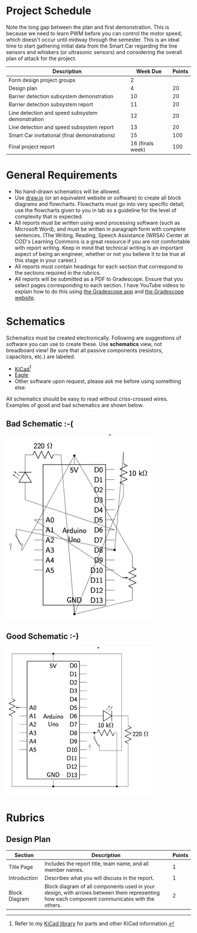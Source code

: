 # Project Schedule

Note the long gap between the plan and first demonstration. This is because we need to learn PWM before you can control the motor speed, which doesn't occur until midway through the semester. This is an ideal time to start gathering initial data from the Smart Car regarding the line sensors and whiskers (or ultrasonic sensors) and considering the overall plan of attack for the project.

| Description                                      | Week Due         | Points |
|--------------------------------------------------|------------------|--------|
| Form design project groups                       | 2                |        |
| Design plan                                      | 4                | 20     |
| Barrier detection subsystem demonstration        | 10               | 20     |
| Barrier detection subsystem report               | 11               | 20     |
| Line detection and speed subsystem demonstration | 12               | 20     |
| Line detection and speed subsystem report        | 13               | 20     |
| Smart Car invitational (final demonstrations)    | 15               | 100    |
| Final project report                             | 16 (finals week) | 100    |

# General Requirements

- No hand-drawn schematics will be allowed.
- Use [draw.io](https://app.diagrams.net) (or an equivalent website or software) to create all block diagrams and flowcharts. Flowcharts must go into very specific detail; use the flowcharts given to you in lab as a guideline for the level of complexity that is expected.
- All reports must be written using word processing software (such as Microsoft Word), and must be written in paragraph form with complete sentences. (The Writing, Reading, Speech Assistance (WRSA) Center at COD's Learning Commons is a great resource if you are not comfortable with report writing. Keep in mind that technical writing is an important aspect of being an engineer, whether or not you believe it to be true at this stage in your career.)
- All reports must contain headings for each section that correspond to the sections required in the rubrics.
- All reports will be submitted as a PDF to Gradescope. Ensure that you select pages corresponding to each section. I have YouTube videos to explain how to do this using [the Gradescope app](https://youtu.be/oQ3h4JCz3O4) and [the Gradescope website](https://youtu.be/LT7-Cjfbgho).

# Schematics

Schematics must be created electronically. Following are suggestions of software you can use to create these. Use **schematics** view, not breadboard view! Be sure that all passive components (resistors, capacitors, etc.) are labeled.
- [KiCad](https://www.kicad.org)[^1]
- [Eagle](https://www.autodesk.com/products/eagle/free-download)
- Other software upon request, please ask me before using something else.

[^1]: Refer to my [KiCad library](https://github.com/DoctorPCOD/DoctorPCOD/tree/main/KiCAD) for parts and other KiCad information.

All schematics should be easy to read without criss-crossed wires. Examples of good and bad schematics are shown below.

## Bad Schematic :-(

<img src="https://raw.githubusercontent.com/DoctorPCOD/DoctorPCOD/main/smart-car/bad_schematic.png" alt="Example of a bad schematic including cross-crossed wires." width="400">

## Good Schematic :-)

<img src="https://raw.githubusercontent.com/DoctorPCOD/DoctorPCOD/main/smart-car/good_schematic.png" alt="Example of a good schematic." width="400">

# Rubrics

## Design Plan

| Section       | Description                                                 | Points |
|---------------|-------------------------------------------------------------|--------|
| Title Page    | Includes the report title, team name, and all member names. | 1      |
| Introduction  | Describes what you will discuss in the report.              | 1      |
| Block Diagram | Block diagram of all components used in your design, with arrows between them representing how each component communicates with the others. | 2 |
